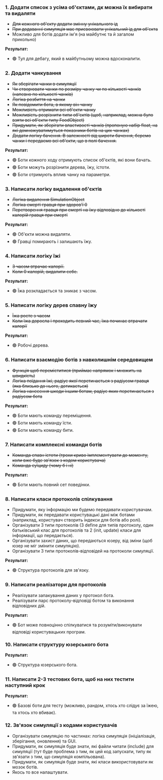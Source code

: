 ### 1. Додати список з усіма об'єктами, дк можна їх вибирати та видаляти
- ~~Для кожного об'єкту додати змінну унікального ід~~
- ~~При додаванні симуляція має присвоювати унікальний ід для об'єкта~~
- Можливо для ботів додати ім'я (на майбутнє та й загалом прикольно)

**Результат:**
- 🟢 Тул для дебагу, який в майбутньому можна вдосконалити.

### 2. Додати чанкування
- ~~Як зберігати чанки в симуляції~~
- ~~Чи створювати чанки по розміру чанку чи по кількості чанків (напевно по кількості чанків)~~
- ~~Логіка розбиття на чанки~~
- ~~Як повідомити бота, в якому він чанку~~
- ~~Можливість отримати всі об'єкти чанку~~
- ~~Можливість розрізнити типи об'єктів (щоб, наприклад, можна було взяти всі об'єкти типу FoodObject)~~
- ~~Придумати, як зберігати властивості чанків (пропоную набір float, на які домножуватимуться показники ботів на цих чанках)~~
- ~~Додати логіку бачення. В залежності від широти бачення, беремо чанки і передаємо всі об'єкти, що в полі бачення.~~

**Результат:**
- 🟢 Боти кожного ходу отримують список об'єктів, які вони бачать.
- 🟢 Боти можуть розрізнити дерева, їжу, істоти.
- 🟢 Боти отримують вплив чанку на параметри.

### 3. Написати логіку видалення об'єктів
- ~~Логіка видалення SimulationObject~~
- ~~Логіка смерті гравця при здоров'ї 0~~
- ~~Перетворення гравця при смерті на їжу відповідно до кількості калорій гравця при смерті~~

**Результат:**
- 🟢 Об'єкти можна видаляти.
- 🟢 Гравці помирають і залишають їжу.

### 4. Написати логіку їжі
- ~~З часом втрачає калорії.~~
- ~~Коли 0 калорій, видалити себе.~~

**Результат:**
- 🟢 Їжа розкладається та зникає з часом.

### 5. Написати логіку дерев спавну їжу
- ~~Їжа росте з часом~~
- ~~Коли їжа доросла і проходить певний час, їжа починає втрачати калорії~~

**Результат:**
- 🟢 Робочі дерева.

### 6. Написати взаємодію ботів з навколишнім середовищем
- ~~Функція щоб переміститися (приймає напрямок і множить на швидкість)~~
- ~~Логіка поїдання їжі, радіус якої перетинається з радіусом гравця (яка близько до нього, дотикається)~~
- ~~Логіка нанесення шкоди іншим ботам, радіус яких перетинається з радіусом бота~~

**Результат:**
- 🟢 Боти мають команду переміщення.
- 🟢 Боти мають команду їсти.
- 🟢 Боти мають команду бити.

### 7. Написати комплексні команди ботів
- ~~Команда спавн істоти (трохи криво імплементувати до моменту, коли вже буде зв'язок з кодом користувача)~~
- ~~Команда суїциду (чому б і ні)~~

**Результат:**
- 🟢 Боти мають повний сет поведінки.

### 8. Написати класи протоколів спілкування
- Придумати, яку інформацію ми будемо передавати користувачам.
- Придумати, як передавати користувацькі дані між ботами (наприклад, користувач створить індекси для ботів або ролі).
- Організувати 3 типи протоколів (3 define для типів протоколу, один батьківський клас для протоколів та 2 (init, update) класи для інформації, що передається).
- Організувати захист даних, що передаються юзеру, від зміни (щоб юзер не міг змінити симуляцію).
- Організувати 3 типи протоколів-відповідей на протоколи симуляції.

**Результат:**
- 🟢 Структура протоколів для зв'язку.

### 9. Написати реалізатори для протоколів
- Реалізувати запакування даних у протокол бота.
- Реалізувати парс протоколу-відповіді ботом та виконання відповідних дій.

**Результат:**
- 🟢 Бот може повноцінно спілкуватися та розуміти/виконувати відповіді користувацьких програм.

### 10. Написати структуру юзерського бота

**Результат:**
- 🟢 Структура юзерського бота.

### 11. Написати 2-3 тестових бота, щоб на них тестити наступний крок

**Результат:**
- 🟢 Базові боти для тесту (можливо, рандом, хтось хто слідує за їжею, та хтось хто вбиває).

### 12. Зв'язок симуляції з кодами користувачів
- Організувати симуляцію по частинах: логіка симуляція (ініціалізація, зберігання, оновлення) та GUI.
- Придумати, як симуляція буде знати, які файли читати (include) для симуляції
  (тут буде проблема з тим, як цей код запускати, типу як зв'язати з тим, що симуляція компільована).
- Придумати, як симуляція буде знати, які класи використовувати як мозок ботів.
- Якось то все налаштувати.
